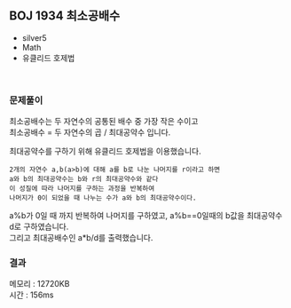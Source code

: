 
## BOJ 1934 최소공배수
- silver5
- Math
- 유클리드 호제법

<br>

### 문제풀이
최소공배수는 두 자연수의 공통된 배수 중 가장 작은 수이고  
최소공배수 = 두 자연수의 곱 / 최대공약수 입니다.

최대공약수를 구하기 위해 유클리드 호제법을 이용했습니다.

    2개의 자연수 a,b(a>b)에 대해 a를 b로 나눈 나머지를 r이라고 하면 
    a와 b의 최대공약수는 b와 r의 최대공약수와 같다
    이 성질에 따라 나머지를 구하는 과정을 반복하여
    나머지가 0이 되었을 때 나누는 수가 a와 b의 최대공약수이다.

a%b가 0일 때 까지 반복하여 나머지를 구하였고, a%b==0일때의 b값을 최대공약수 d로 구하였습니다.  
그리고 최대공배수인 a*b/d를 출력했습니다.
<br>

### 결과
메모리 : 12720KB  
시간 : 156ms
 